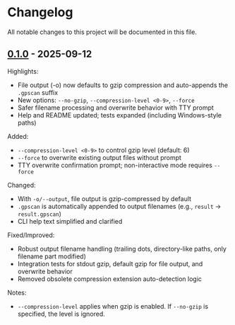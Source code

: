 # Changelog

All notable changes to this project will be documented in this file.

## [0.1.0] - 2025-09-12

Highlights:
- File output (-o) now defaults to gzip compression and auto-appends the `.gpscan` suffix
- New options: `--no-gzip`, `--compression-level <0-9>`, `--force`
- Safer filename processing and overwrite behavior with TTY prompt
- Help and README updated; tests expanded (including Windows-style paths)

Added:
- `--compression-level <0-9>` to control gzip level (default: 6)
- `--force` to overwrite existing output files without prompt
- TTY overwrite confirmation prompt; non-interactive mode requires `--force`

Changed:
- With `-o/--output`, file output is gzip-compressed by default
- `.gpscan` is automatically appended to output filenames (e.g., `result` -> `result.gpscan`)
- CLI help text simplified and clarified

Fixed/Improved:
- Robust output filename handling (trailing dots, directory-like paths, only filename part modified)
- Integration tests for stdout gzip, default gzip for file output, and overwrite behavior
- Removed obsolete compression extension auto-detection logic

Notes:
- `--compression-level` applies when gzip is enabled. If `--no-gzip` is specified, the level is ignored.

[0.1.0]: https://github.com/kojix2/gpscan/releases/tag/v0.1.0
